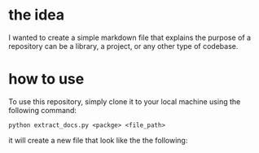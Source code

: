 # the idea
I wanted to create a simple markdown file that explains the purpose of a repository can be a library, a project, or any other type of codebase. 

# how to use

To use this repository, simply clone it to your local machine using the following command:

```commandline
python extract_docs.py <packge> <file_path>
```

it will create a new file that look like the the following: 

```markdown

